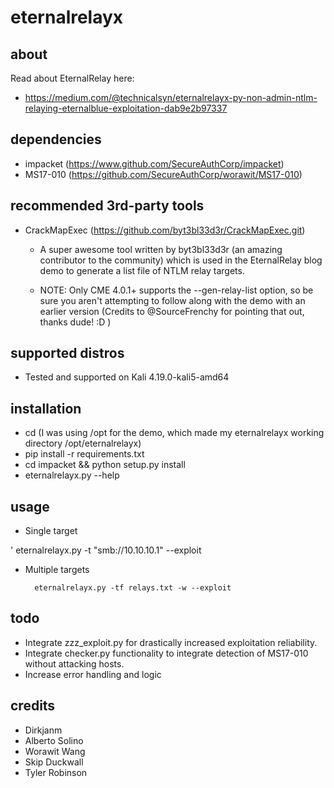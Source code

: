 # eternalrelayx

## about

Read about EternalRelay here:

 * https://medium.com/@technicalsyn/eternalrelayx-py-non-admin-ntlm-relaying-eternalblue-exploitation-dab9e2b97337


## dependencies
 * impacket     (https://www.github.com/SecureAuthCorp/impacket)
 * MS17-010     (https://github.com/SecureAuthCorp/worawit/MS17-010)

## recommended 3rd-party tools
 * CrackMapExec (https://github.com/byt3bl33d3r/CrackMapExec.git)

   - A super awesome tool written by byt3bl33d3r (an amazing contributor to the community) which is used in the EternalRelay blog demo
     to generate a list file of NTLM relay targets.

   - NOTE: Only CME 4.0.1+ supports the --gen-relay-list option, so be sure you aren't attempting to follow along with the demo with an earlier
     version (Credits to @SourceFrenchy for pointing that out, thanks dude! :D )

## supported distros

 * Tested and supported on Kali 4.19.0-kali5-amd64

## installation

 * cd <path to eternalrelayx project folder> (I was using /opt for the demo, which made my eternalrelayx working directory /opt/eternalrelayx)
 * pip install -r requirements.txt
 * cd impacket && python setup.py install
 * eternalrelayx.py --help

## usage

 * Single target

'        eternalrelayx.py -t "smb://10.10.10.1" --exploit

 * Multiple targets

         eternalrelayx.py -tf relays.txt -w --exploit

## todo

 * Integrate zzz_exploit.py for drastically increased exploitation reliability.
 * Integrate checker.py functionality to integrate detection of MS17-010 without attacking hosts.
 * Increase error handling and logic

## credits

 * Dirkjanm
 * Alberto Solino
 * Worawit Wang
 * Skip Duckwall
 * Tyler Robinson

